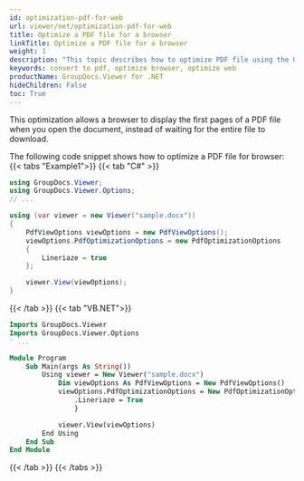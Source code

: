 ```yaml
---
id: optimization-pdf-for-web
url: viewer/net/optimization-pdf-for-web
title: Optimize a PDF file for a browser
linkTitle: Optimize a PDF file for a browser
weight: 1
description: "This topic describes how to optimize PDF file using the GroupDocs.Viewer .NET API (C#) for web browser or to reduce size."
keywords: convert to pdf, optimize browser, optimize web
productName: GroupDocs.Viewer for .NET
hideChildren: False
toc: True
---
```

This optimization allows a browser to display the first pages of a PDF file when you open the document, instead of waiting for the entire file to download.

The following code snippet shows how to optimize a PDF file for browser:
{{< tabs "Example1">}}
{{< tab "C#" >}}
```csharp
using GroupDocs.Viewer;
using GroupDocs.Viewer.Options;
// ...

using (var viewer = new Viewer("sample.docx"))
{
    PdfViewOptions viewOptions = new PdfViewOptions();
    viewOptions.PdfOptimizationOptions = new PdfOptimizationOptions
    {
        Lineriaze = true
    };

    viewer.View(viewOptions);
}
```
{{< /tab >}}
{{< tab "VB.NET">}}
```vb
Imports GroupDocs.Viewer
Imports GroupDocs.Viewer.Options
' ...

Module Program
    Sub Main(args As String())
        Using viewer = New Viewer("sample.docx")
            Dim viewOptions As PdfViewOptions = New PdfViewOptions()
            viewOptions.PdfOptimizationOptions = New PdfOptimizationOptions With {
                .Lineriaze = True
                }

            viewer.View(viewOptions)
        End Using
    End Sub
End Module
```
{{< /tab >}}
{{< /tabs >}}
